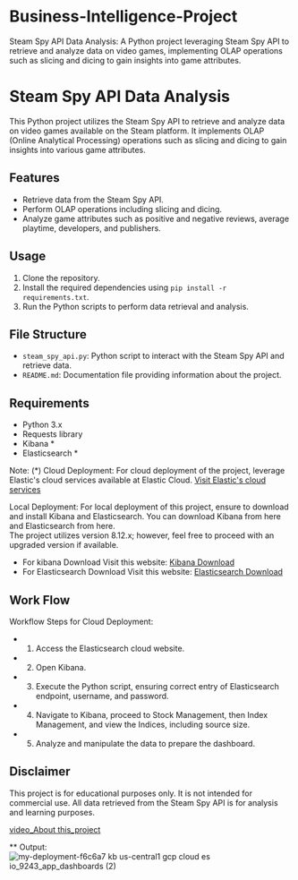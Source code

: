 # Business-Intelligence-Project
Steam Spy API Data Analysis: A Python project leveraging Steam Spy API to retrieve and analyze data on video games, implementing OLAP operations such as slicing and dicing to gain insights into game attributes.

# Steam Spy API Data Analysis

This Python project utilizes the Steam Spy API to retrieve and analyze data on video games available on the Steam platform. It implements OLAP (Online Analytical Processing) operations such as slicing and dicing to gain insights into various game attributes.

## Features

- Retrieve data from the Steam Spy API.
- Perform OLAP operations including slicing and dicing.
- Analyze game attributes such as positive and negative reviews, average playtime, developers, and publishers.

## Usage

1. Clone the repository.
2. Install the required dependencies using `pip install -r requirements.txt`.
3. Run the Python scripts to perform data retrieval and analysis.

## File Structure

- `steam_spy_api.py`: Python script to interact with the Steam Spy API and retrieve data.
- `README.md`: Documentation file providing information about the project.

## Requirements

- Python 3.x
- Requests library
- Kibana *
- Elasticsearch *

Note: (*)
Cloud Deployment:
For cloud deployment of the project, leverage Elastic's cloud services available at Elastic Cloud. [Visit Elastic's cloud services](https://www.elastic.co/cloud/)

Local Deployment:
For local deployment of this project, ensure to download and install Kibana and Elasticsearch. You can download Kibana from here and Elasticsearch from here. <br>The project utilizes version 8.12.x; however, feel free to proceed with an upgraded version if available.
  * For kibana Download Visit this website: [Kibana Download](https://www.elastic.co/downloads/elasticsearch)
  * For Elasticsearch Download Visit this website: [Elasticsearch Download](https://www.elastic.co/downloads/elasticsearch)

## Work Flow
Workflow Steps for Cloud Deployment:

- 1. Access the Elasticsearch cloud website.
- 2. Open Kibana.
- 3. Execute the Python script, ensuring correct entry of Elasticsearch endpoint, username, and password.
- 4. Navigate to Kibana, proceed to Stock Management, then Index Management, and view the Indices, including source size.
- 5. Analyze and manipulate the data to prepare the dashboard.

## Disclaimer
This project is for educational purposes only. It is not intended for commercial use. All data retrieved from the Steam Spy API is for analysis and learning purposes.


[video_About this_project](https://github.com/Kaaviasudhan/Business-Intelligence-Project/assets/75906178/70c3b3c9-6b92-43cb-a3a8-84fcc4207d88)

** Output:
![my-deployment-f6c6a7 kb us-central1 gcp cloud es io_9243_app_dashboards (2)](https://github.com/Kaaviasudhan/Business-Intelligence-Project/assets/75906178/47bf584f-2130-4e30-8408-8a7c69c08826)





